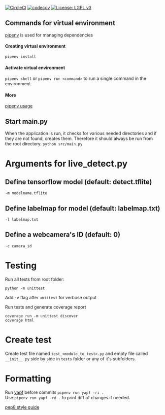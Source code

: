 [![CircleCI](https://circleci.com/gh/kordaniel/Ohtuprojekti-kesa2020.svg?style=svg)](https://circleci.com/gh/kordaniel/Ohtuprojekti-kesa2020) [![codecov](https://codecov.io/gh/kordaniel/Ohtuprojekti-kesa2020/branch/master/graph/badge.svg)](https://codecov.io/gh/kordaniel/Ohtuprojekti-kesa2020) [![License: LGPL v3](https://img.shields.io/badge/License-LGPL%20v3-blue.svg)](https://www.gnu.org/licenses/lgpl-3.0)

## Commands for virtual environment
[pipenv](https://github.com/pypa/pipenv) is used for managing dependencies

#### Creating virtual environment
`pipenv install`

#### Activate virtual environment
`pipenv shell`
or `pipenv run <command>` to run a single command in the environment
#### More
[pipenv usage](https://github.com/pypa/pipenv#-usage)

## Start main.py
When the application is run, it checks for various needed directories and if they are not found, creates them. Therefore it should always be run from the root directory.
`python src/main.py`

# Arguments for live_detect.py

## Define tensorflow model (default: detect.tflite)

`-m modelname.tflite`

## Define labelmap for model (default: labelmap.txt)

`-l labelmap.txt`

## Define a webcamera's ID (default: 0)
`-c camera_id`

# Testing
Run all tests from root folder:
```console
python -m unittest
```
Add -v flag after `unittest` for verbose output  

Run tests and generate coverage report
```console
coverage run -m unittest discover
coverage html
```

# Create test

Create test file named `test_<module_to_test>.py` and empty file called `__init__.py` side by side in `tests` folder or any of it's subfolders.

# Formatting

Run [yapf](https://github.com/google/yapf/) before commits `pipenv run yapf -ri .`  
Use `pipenv run yapf -rd .` to print diff of changes if needed.

[pep8 style guide](https://www.python.org/dev/peps/pep-0008/)
